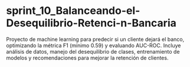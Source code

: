 # sprint_10_Balanceando-el-Desequilibrio-Retenci-n-Bancaria
Proyecto de machine learning para predecir si un cliente dejará el banco, optimizando la métrica F1 (mínimo 0.59) y evaluando AUC-ROC. Incluye análisis de datos, manejo del desequilibrio de clases, entrenamiento de modelos y recomendaciones para mejorar la retención de clientes.
